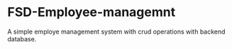 # FSD-Employee-managemnt
A simple employe management system with crud operations with backend database.
